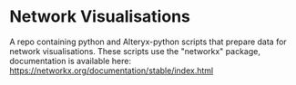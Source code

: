 # Network Visualisations
A repo containing python and Alteryx-python scripts that prepare data for network visualisations.
These scripts use the "networkx" package, documentation is available here: https://networkx.org/documentation/stable/index.html
